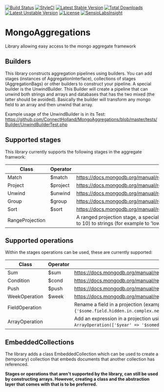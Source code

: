 [![Build Status](https://travis-ci.org/ConnectHolland/MongoAggregations.svg?branch=master)](https://travis-ci.org/ConnectHolland/MongoAggregations)
[![StyleCI](https://styleci.io/repos/45597310/shield)](https://styleci.io/repos/45597310)
[![Latest Stable Version](https://poser.pugx.org/connectholland/mongo-aggregations/v/stable)](https://packagist.org/packages/connectholland/mongo-aggregations) [![Total Downloads](https://poser.pugx.org/connectholland/mongo-aggregations/downloads)](https://packagist.org/packages/connectholland/mongo-aggregations) [![Latest Unstable Version](https://poser.pugx.org/connectholland/mongo-aggregations/v/unstable)](https://packagist.org/packages/connectholland/mongo-aggregations) [![License](https://poser.pugx.org/connectholland/mongo-aggregations/license)](https://packagist.org/packages/connectholland/mongo-aggregations)
[![SensioLabsInsight](https://insight.sensiolabs.com/projects/01653901-f678-4b12-9dc8-3c9eb76d9af4/mini.png)](https://insight.sensiolabs.com/projects/01653901-f678-4b12-9dc8-3c9eb76d9af4)

# MongoAggregations
Library allowing easy access to the mongo aggregate framework

## Builders
This library constructs aggregation pipelines using builders. You can add stages (instances of AggregationInterface), collections of stages (AggregationBags) or other builders to construct your pipeline. A special builder is the UnwindBuilder. This Builder will create a pipeline that can unwind both strings and arrays and databases that has the two mixed (the latter should be avoided). Basically the builder will transform any mongo field to an array and then unwind that array.

Example usage of the UnwindBuilder is in its Test: https://github.com/ConnectHolland/MongoAggregations/blob/master/tests/Builder/UnwindBuilderTest.php

## Supported stages
This library currently supports the following stages in the aggregate framwork:

| Class | Operator | Description |
|-------|----------|-------------|
|Match|$match| https://docs.mongodb.org/manual/reference/operator/aggregation/match/#pipe._S_match|
|Project|$project| https://docs.mongodb.org/manual/reference/operator/aggregation/project/#pipe._S_project|
|Unwind|$unwind| https://docs.mongodb.org/manual/reference/operator/aggregation/unwind/#pipe._S_unwind|
|Group|$group| https://docs.mongodb.org/manual/reference/operator/aggregation/group/#pipe._S_group|
|Sort|$sort| https://docs.mongodb.org/manual/reference/operator/aggregation/sort/|
|RangeProjection||A ranged projection stage, a special kind of $project which can map ranges (for example: 1 to 10) to strings (for example to 'low'). |

## Supported operations
Within the stages operations can be used, these are currently supported:

| Class | Operator | Description |
|-------|----------|-------------|
|Sum|$sum| https://docs.mongodb.org/manual/reference/operator/aggregation/sum/#grp._S_sum|
|Condition|$cond| https://docs.mongodb.org/manual/reference/operator/aggregation/cond/#exp._S_cond|
|Push|$push| https://docs.mongodb.org/manual/reference/operator/aggregation/push/#grp._S_push|
|WeekOperation|$week| https://docs.mongodb.org/manual/reference/operator/aggregation/week/|
|FieldOperation||Rename a field in a projection (example: ```{$project: {my_field: {'$some.field.hidden.in.complex.nesting'}}}```)|
|ArrayOperation||Add an expression in a projection using a mongo array (example: ```$operation = new ArrayOperation(['$year' => '$somedate'])```)|

## EmbeddedCollections
The library adds a class EmbeddedCollection which can be used to create a (temporary) collection that embeds documents that another collection has referenced. 

**Stages or operations that aren't supported by the library, can still be used by constructing arrays. However, creating a class and the abstraction layer that comes with that is to be preferred.**
